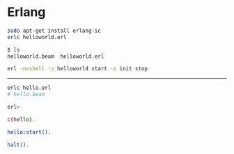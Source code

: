 # Erlang


```sh
sudo apt-get install erlang-ic
erlc helloworld.erl

$ ls
helloworld.beam  helloworld.erl

erl -noshell -s helloworld start -s init stop
```

***

```sh
erlc hello.erl
# hello.beam

erl>

c(hello).

hello:start().

halt().
```
